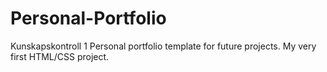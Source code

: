 # Personal-Portfolio
Kunskapskontroll 1
Personal portfolio template for future projects. My very first HTML/CSS project.
